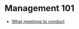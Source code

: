 # Management 101
- [What meetings to conduct](https://bs-laboratory.github.io/the_apprentice/meetings.html#introduction)
